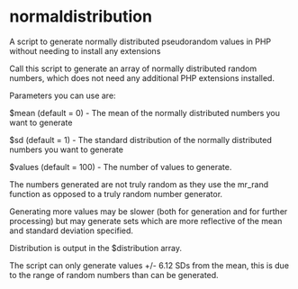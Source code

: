 # normaldistribution
A script to generate normally distributed pseudorandom values in PHP without needing to install any extensions

Call this script to generate an array of normally distributed random numbers, which does not need any additional PHP extensions installed.

Parameters you can use are:

$mean (default = 0) - The mean of the normally distributed numbers you want to generate

$sd (default = 1) - The standard distribution of the normally distributed numbers you want to generate

$values (default = 100) - The number of values to generate.

The numbers generated are not truly random as they use the mr_rand function as opposed to a truly random number generator.

Generating more values may be slower (both for generation and for further processing) but may generate sets which are more reflective of the mean and standard deviation specified.

Distribution is output in the $distribution array.

The script can only generate values +/- 6.12 SDs from the mean, this is due to the range of random numbers than can be generated.
